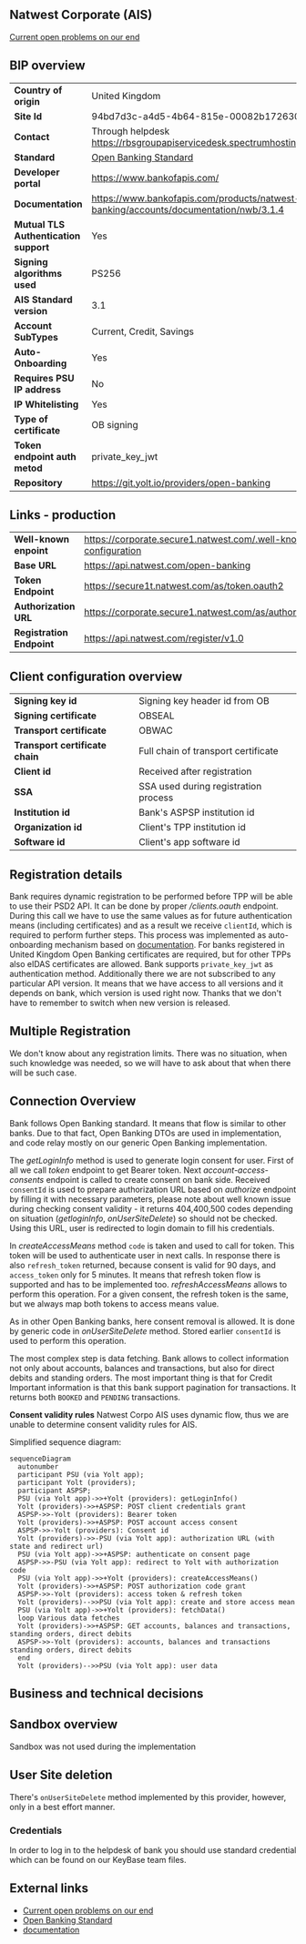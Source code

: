 ## Natwest Corporate (AIS)
[Current open problems on our end][1]

## BIP overview

|                                       |                                                                                                 |
|---------------------------------------|-------------------------------------------------------------------------------------------------|
| **Country of origin**                 | United Kingdom                                                                                  | 
| **Site Id**                           | 94bd7d3c-a4d5-4b64-815e-00082b172630                                                            |
| **Contact**                           | Through helpdesk https://rbsgroupapiservicedesk.spectrumhosting.net/plugins/servlet/desk        |
| **Standard**                          | [Open Banking Standard][2]                                                                      |
| **Developer portal**                  | https://www.bankofapis.com/                                                                     |
| **Documentation**                     | https://www.bankofapis.com/products/natwest-group-open-banking/accounts/documentation/nwb/3.1.4 |
| **Mutual TLS Authentication support** | Yes                                                                                             |
| **Signing algorithms used**           | PS256                                                                                           |
| **AIS Standard version**              | 3.1                                                                                             |
| **Account SubTypes**                  | Current, Credit, Savings                                                                        | 
| **Auto-Onboarding**                   | Yes                                                                                             |
| **Requires PSU IP address**           | No                                                                                              |
| **IP Whitelisting**                   | Yes                                                                                             |
| **Type of certificate**               | OB signing                                                                                      |
| **Token endpoint auth metod**         | private_key_jwt                                                                                 |
| **Repository**                        | https://git.yolt.io/providers/open-banking                                                      |

## Links - production 

|                           |                                                                        |
|---------------------------|------------------------------------------------------------------------|
| **Well-known enpoint**    | https://corporate.secure1.natwest.com/.well-known/openid-configuration |
| **Base URL**              | https://api.natwest.com/open-banking                                   |
| **Token Endpoint**        | https://secure1t.natwest.com/as/token.oauth2                           |
| **Authorization URL**     | https://corporate.secure1.natwest.com/as/authorization.oauth2          |
| **Registration Endpoint** | https://api.natwest.com/register/v1.0                                  |

## Client configuration overview
|                                 |                                      |
|---------------------------------|--------------------------------------|
| **Signing key id**              | Signing key header id from OB        | 
| **Signing certificate**         | OBSEAL                               |
| **Transport certificate**       | OBWAC                                |
| **Transport certificate chain** | Full chain of transport certificate  |
| **Client id**                   | Received after registration          |
| **SSA**                         | SSA used during registration process |
| **Institution id**              | Bank's ASPSP institution id          |
| **Organization id**             | Client's TPP institution id          |
| **Software id**                 | Client's app software id             |
 
## Registration details

Bank requires dynamic registration to be performed before TPP will be able to use their PSD2 API. It can be done by proper _/clients.oauth_ endpoint. 
During this call we have to use the same values as for future authentication means (including certificates) and as a result we receive `clientId`, which is required to perform further steps. 
This process was implemented as auto-onboarding mechanism based on [documentation][3].
For banks registered in United Kingdom Open Banking certificates are required, but for other TPPs also eIDAS certificates are allowed.
Bank supports `private_key_jwt` as authentication method.
Additionally there we are not subscribed to any particular API version. It means that we have access to all versions and it depends on bank, which version is used right now. Thanks that we don't have to remember to switch when new version is released.

## Multiple Registration

We don't know about any registration limits. There was no situation, when such knowledge was needed, so we will have to
ask about that when there will be such case.

## Connection Overview

Bank follows Open Banking standard. It means that flow is similar to other banks. Due to that fact,
Open Banking DTOs are used in implementation, and code relay mostly on our generic Open Banking implementation.

The _getLoginInfo_ method is used to generate login consent for user. First of all we call _token_ endpoint to get Bearer
token. Next _account-access-consents_ endpoint is called to create consent on bank side. Received `consentId` is used to
prepare authorization URL based on _authorize_ endpoint by filling it with necessary parameters, please note about well known
issue during checking consent validity - it returns 404,400,500 codes depending on situation (_getloginInfo_, _onUserSiteDelete_) so should not be checked. Using this URL, user 
is redirected to login domain to fill his credentials.

In _createAccessMeans_ method `code` is taken and used to call for token. This token will be used to authenticate user
in next calls. In response there is also `refresh_token` returned, because consent is valid for 90 days, and `access_token` 
only for 5 minutes. It means that refresh token flow is supported and has to be implemented too. _refreshAccessMeans_
allows to perform this operation. For a given consent, the refresh token is the same, but we always map both tokens to
access means value.

As in other Open Banking banks, here consent removal is allowed. It is done by generic code in _onUserSiteDelete_
method. Stored earlier `consentId` is used to perform this operation.

The most complex step is data fetching. Bank allows to collect information not only about accounts, balances and 
transactions, but also for direct debits and standing orders. The most important thing is that for Credit 
Important information is that this bank support pagination for transactions. It returns both `BOOKED` and `PENDING` transactions.

**Consent validity rules**
Natwest Corpo AIS uses dynamic flow, thus we are unable to determine consent validity rules for AIS.

Simplified sequence diagram:
```mermaid
sequenceDiagram
  autonumber
  participant PSU (via Yolt app);
  participant Yolt (providers);
  participant ASPSP;
  PSU (via Yolt app)->>+Yolt (providers): getLoginInfo()
  Yolt (providers)->>+ASPSP: POST client credentials grant 
  ASPSP->>-Yolt (providers): Bearer token
  Yolt (providers)->>+ASPSP: POST account access consent 
  ASPSP->>-Yolt (providers): Consent id
  Yolt (providers)->>-PSU (via Yolt app): authorization URL (with state and redirect url)
  PSU (via Yolt app)->>+ASPSP: authenticate on consent page
  ASPSP->>-PSU (via Yolt app): redirect to Yolt with authorization code
  PSU (via Yolt app)->>+Yolt (providers): createAccessMeans()
  Yolt (providers)->>+ASPSP: POST authorization code grant
  ASPSP->>-Yolt (providers): access token & refresh token
  Yolt (providers)-->>PSU (via Yolt app): create and store access mean
  PSU (via Yolt app)->>+Yolt (providers): fetchData()
  loop Various data fetches
  Yolt (providers)->>+ASPSP: GET accounts, balances and transactions, standing orders, direct debits
  ASPSP->>-Yolt (providers): accounts, balances and transactions standing orders, direct debits
  end
  Yolt (providers)-->>PSU (via Yolt app): user data

```

## Business and technical decisions

## Sandbox overview

Sandbox was not used during the implementation

## User Site deletion
There's `onUserSiteDelete` method implemented by this provider, however, only in a best effort manner.

### Credentials
In order to log in to the helpdesk of bank you should use standard credential which can be found on our KeyBase team files.
  
## External links
 * [Current open problems on our end][1]
 * [Open Banking Standard][2]
 * [documentation][3]
 
 [1]: <https://yolt.atlassian.net/issues/?jql=project%20%3D%20%22C4PO%22%20AND%20component%20%3D%20%22NATWEST_CORPO%22%20AND%20status%20!%3D%20Done%20AND%20Resolution%20%3D%20Unresolved%20ORDER%20BY%20status>
 [2]: <https://standards.openbanking.org.uk/>
 [3]: <https://openbankinguk.github.io/dcr-docs-pub/v3.2/dynamic-client-registration.html>